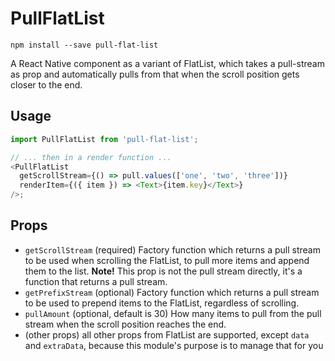 # PullFlatList

```
npm install --save pull-flat-list
```

A React Native component as a variant of FlatList, which takes a pull-stream as prop and automatically pulls from that when the scroll position gets closer to the end.

## Usage

```js
import PullFlatList from 'pull-flat-list';

// ... then in a render function ...
<PullFlatList
  getScrollStream={() => pull.values(['one', 'two', 'three'])}
  renderItem={({ item }) => <Text>{item.key}</Text>}
/>;
```

## Props

* `getScrollStream` (required) Factory function which returns a pull stream to be used when scrolling the FlatList, to pull more items and append them to the list. **Note!** This prop is not the pull stream directly, it's a function that returns a pull stream.
* `getPrefixStream` (optional) Factory function which returns a pull stream to be used to prepend items to the FlatList, regardless of scrolling.
* `pullAmount` (optional, default is 30) How many items to pull from the pull stream when the scroll position reaches the end.
* (other props) all other props from FlatList are supported, except `data` and `extraData`, because this module's purpose is to manage that for you
